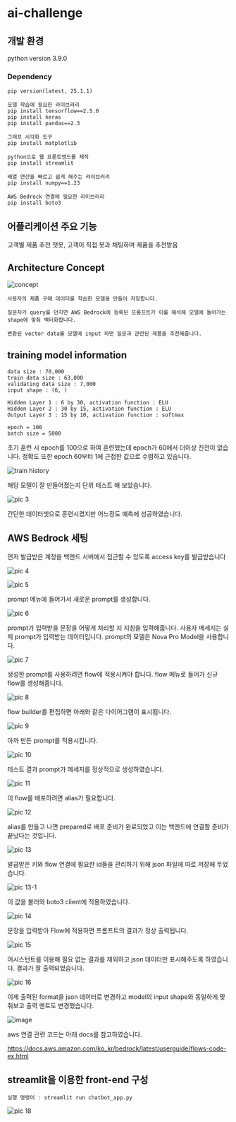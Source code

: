 # ai-challenge


## 개발 환경
python version 3.9.0

### Dependency
```
pip version(latest, 25.1.1)

모델 학습에 필요한 라이브러리
pip install tensorflow==2.5.0
pip install keras
pip install pandas==2.3

그래프 시각화 도구
pip install matplotlib

python으로 웹 프론트엔드를 제작
pip install streamlit

배열 연산을 빠르고 쉽게 해주는 라이브러리
pip install numpy==1.23

AWS Bedrock 연결에 필요한 라이브러리
pip install boto3
```

## 어플리케이션 주요 기능
고객별 제품 추천 챗봇, 고객이 직접 봇과 채팅하며 제품을 추천받음

## Architecture Concept

![concept](https://github.com/user-attachments/assets/2e246de1-f22a-478b-b8ec-5b57f837b328)

```
사용자의 제품 구매 데이터를 학습한 모델을 만들어 저장합니다.

질문자가 query를 던지면 AWS Bedrock에 등록된 프롬프트가 이를 해석해 모델에 들어가는 shape에 맞춰 벡터화합니다.

변환된 vector data를 모델에 input 하면 질문과 관련된 제품을 추천해줍니다.
```



## training model information

```
data size : 70,000
train data size : 63,000
validating data size : 7,000
input shape : (6, )

Hidden Layer 1 : 6 by 30, activation function : ELU
Hidden Layer 2 : 30 by 15, activation function : ELU
Output Layer 3 : 15 by 10, activation function : softmax

epoch = 100
batch size = 5000

```

초기 훈련 시 epoch를 100으로 하여 훈련했는데 epoch가 60에서 더이상 진전이 없습니다.
정확도 또한 epoch 60부터 1에 근접한 값으로 수렴하고 있습니다.

![train history](https://github.com/user-attachments/assets/f876ec55-b13d-4cb5-b102-dc518d7c295b)

해당 모델이 잘 만들어졌는지 단위 테스트 해 보았습니다.

![pic 3](https://github.com/user-attachments/assets/96779534-06b3-4be9-b524-206ae54e3df9)


간단한 데이터셋으로 훈련시켰지만 어느정도 예측에 성공하였습니다.

## AWS Bedrock 세팅

먼저 발급받은 계정을 백엔드 서버에서 접근할 수 있도록 access key를 발급받습니다

![pic 4](https://github.com/user-attachments/assets/eb543408-c568-47b4-893d-e8bff7de8faa)

![pic 5](https://github.com/user-attachments/assets/4e60afb0-c310-454c-8fbf-f97a83537590)

prompt 메뉴에 들어가서 새로운 prompt를 생성합니다.

![pic 6](https://github.com/user-attachments/assets/31873a4e-a246-4762-a2ee-f82af25edcb9)

prompt가 입력받을 문장을 어떻게 처리할 지 지침을 입력해줍니다.
사용자 메세지는 실제 prompt가 입력받는 데이터입니다.
prompt의 모델은 Nova Pro Model을 사용합니다.

![pic 7](https://github.com/user-attachments/assets/f5300e6a-9a25-4629-9d92-fbd7432b78b7)


생성한 prompt를 사용하려면 flow에 적용시켜야 합니다.
flow 메뉴로 들어가 신규 flow를 생성해줍니다.

![pic 8](https://github.com/user-attachments/assets/3746c2ca-3543-44b5-bdcd-6aca9aa92827)


flow builder를 편집하면 아래와 같은 다이어그램이 표시됩니다.

![pic 9](https://github.com/user-attachments/assets/323f19e1-5e77-407a-aaad-a5ec42129903)


아까 만든 prompt를 적용시킵니다.

![pic 10](https://github.com/user-attachments/assets/3b78c9fa-2598-46a0-8e4c-7ab64c550721)


테스트 결과 prompt가 메세지를 정상적으로 생성하였습니다.

![pic 11](https://github.com/user-attachments/assets/be65e9cf-8fdd-481e-bfdc-fcbcb6b6ba1b)


이 flow를 배포하려면 alias가 필요합니다.

![pic 12](https://github.com/user-attachments/assets/295ae7a5-525c-4afb-88ee-d04f4ab49fcf)


alias를 만들고 나면 prepared로 배포 준비가 완료되었고 이는 백엔드에 연결할 준비가 끝났다는 것입니다.

![pic 13](https://github.com/user-attachments/assets/bbc411f3-e19a-48e5-b60b-68f00caa8a05)


발급받은 키와 flow 연결에 필요한 id들을 관리하기 위해 json 파일에 따로 저장해 두었습니다.

![pic 13-1](https://github.com/user-attachments/assets/f1da1ca3-954f-4cf2-89a9-d106ed16c46f)


이 값을 불러와 boto3 client에 적용하였습니다.

![pic 14](https://github.com/user-attachments/assets/f22dbd5a-c4b4-4e27-95c8-c57c38e57854)


문장을 입력받아 Flow에 적용하면 프롬프트의 결과가 정상 출력됩니다.

![pic 15](https://github.com/user-attachments/assets/36a48f8c-b7b4-434a-bea0-00f8450735db)

어시스턴트를 이용해 필요 없는 결과를 제외하고 json 데이터만 표시해주도록 하였습니다.
결과가 잘 출력되었습니다.

![pic 16](https://github.com/user-attachments/assets/3d0174af-03be-462a-9eaf-aeeaca215f95)


이제 출력된 format을 json 데이터로 변경하고 model의 input shape와 동일하게 맞춰보고 출력 멘트도 변경했습니다.

![image](https://github.com/user-attachments/assets/1a61baf4-7149-4d70-8c11-e24de95eb18a)


aws 연결 관련 코드는 아래 docs를 참고하였습니다.

<https://docs.aws.amazon.com/ko_kr/bedrock/latest/userguide/flows-code-ex.html>


## streamlit을 이용한 front-end 구성
```
실행 명령어 : streamlit run chatbot_app.py
```

![pic 18](https://github.com/user-attachments/assets/47006046-b8f3-4573-b56d-8134a97189fd)



